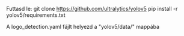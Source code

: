 Futtasd le:
    git clone https://github.com/ultralytics/yolov5
    pip install -r yolov5/requirements.txt

A logo_detection.yaml fájlt helyezd a "yolov5/data/" mappába